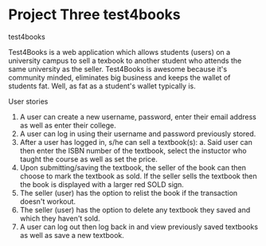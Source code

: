 # Project Three test4books

test4books

Test4Books is a web application which allows students (users) on a university campus to sell a texbook to another student who attends the same university as the seller. Test4Books is awesome because it's community minded, eliminates big business and keeps the wallet of students fat. Well, as fat as a student's wallet typically is.

User stories 
1. A user can create a new username, password, enter their email address as well as enter their college.
2. A user can log in using their username and password previously stored. 
3. After a user has logged in, s/he can sell a textbook(s):
  a. Said user can then enter the ISBN number of the textbook, select the instuctor who taught the course as well as set the price.
4. Upon submitting/saving the textbook, the seller of the book can then choose to mark the textbook as sold. If the seller sells the textbook then the book is displayed with a larger red SOLD sign. 
5. The seller (user) has the option to relist the book if the transaction doesn't workout.
6. The seller (user) has the option to delete any textbook they saved and which they haven't sold.
7. A user can log out then log back in and view previously saved textbooks as well as save a new textbook. 

